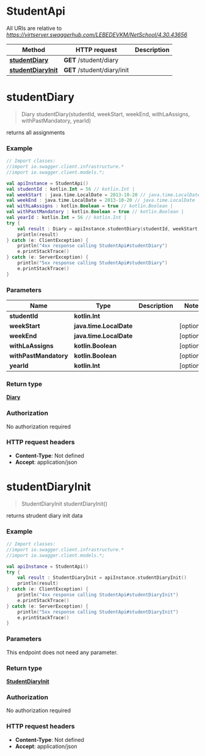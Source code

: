 # StudentApi

All URIs are relative to *https://virtserver.swaggerhub.com/LEBEDEVKM/NetSchool/4.30.43656*

Method | HTTP request | Description
------------- | ------------- | -------------
[**studentDiary**](StudentApi.md#studentDiary) | **GET** /student/diary | 
[**studentDiaryInit**](StudentApi.md#studentDiaryInit) | **GET** /student/diary/init | 

<a name="studentDiary"></a>
# **studentDiary**
> Diary studentDiary(studentId, weekStart, weekEnd, withLaAssigns, withPastMandatory, yearId)



returns all assignments

### Example
```kotlin
// Import classes:
//import io.swagger.client.infrastructure.*
//import io.swagger.client.models.*;

val apiInstance = StudentApi()
val studentId : kotlin.Int = 56 // kotlin.Int | 
val weekStart : java.time.LocalDate = 2013-10-20 // java.time.LocalDate | 
val weekEnd : java.time.LocalDate = 2013-10-20 // java.time.LocalDate | 
val withLaAssigns : kotlin.Boolean = true // kotlin.Boolean | 
val withPastMandatory : kotlin.Boolean = true // kotlin.Boolean | 
val yearId : kotlin.Int = 56 // kotlin.Int | 
try {
    val result : Diary = apiInstance.studentDiary(studentId, weekStart, weekEnd, withLaAssigns, withPastMandatory, yearId)
    println(result)
} catch (e: ClientException) {
    println("4xx response calling StudentApi#studentDiary")
    e.printStackTrace()
} catch (e: ServerException) {
    println("5xx response calling StudentApi#studentDiary")
    e.printStackTrace()
}
```

### Parameters

Name | Type | Description  | Notes
------------- | ------------- | ------------- | -------------
 **studentId** | **kotlin.Int**|  |
 **weekStart** | **java.time.LocalDate**|  | [optional]
 **weekEnd** | **java.time.LocalDate**|  | [optional]
 **withLaAssigns** | **kotlin.Boolean**|  | [optional]
 **withPastMandatory** | **kotlin.Boolean**|  | [optional]
 **yearId** | **kotlin.Int**|  | [optional]

### Return type

[**Diary**](Diary.md)

### Authorization

No authorization required

### HTTP request headers

 - **Content-Type**: Not defined
 - **Accept**: application/json

<a name="studentDiaryInit"></a>
# **studentDiaryInit**
> StudentDiaryInit studentDiaryInit()



returns strudent diary init data

### Example
```kotlin
// Import classes:
//import io.swagger.client.infrastructure.*
//import io.swagger.client.models.*;

val apiInstance = StudentApi()
try {
    val result : StudentDiaryInit = apiInstance.studentDiaryInit()
    println(result)
} catch (e: ClientException) {
    println("4xx response calling StudentApi#studentDiaryInit")
    e.printStackTrace()
} catch (e: ServerException) {
    println("5xx response calling StudentApi#studentDiaryInit")
    e.printStackTrace()
}
```

### Parameters
This endpoint does not need any parameter.

### Return type

[**StudentDiaryInit**](StudentDiaryInit.md)

### Authorization

No authorization required

### HTTP request headers

 - **Content-Type**: Not defined
 - **Accept**: application/json

